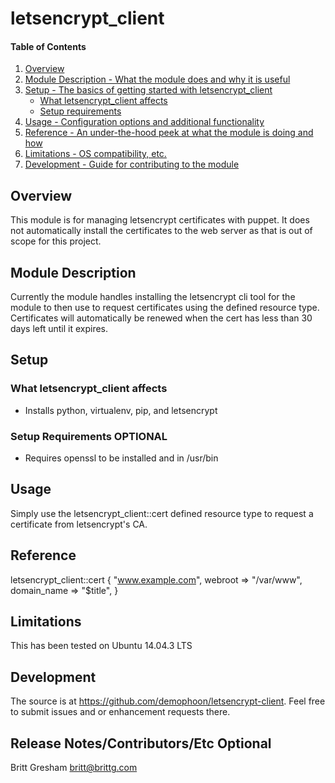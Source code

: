 # letsencrypt_client

#### Table of Contents

1. [Overview](#overview)
2. [Module Description - What the module does and why it is useful](#module-description)
3. [Setup - The basics of getting started with letsencrypt_client](#setup)
    * [What letsencrypt_client affects](#what-letsencrypt_client-affects)
    * [Setup requirements](#setup-requirements)
4. [Usage - Configuration options and additional functionality](#usage)
5. [Reference - An under-the-hood peek at what the module is doing and how](#reference)
5. [Limitations - OS compatibility, etc.](#limitations)
6. [Development - Guide for contributing to the module](#development)

## Overview

This module is for managing letsencrypt certificates with puppet. It does not
automatically install the certificates to the web server as that is out of
scope for this project.

## Module Description

Currently the module handles installing the letsencrypt cli tool for the module
to then use to request certificates using the defined resource type.
Certificates will automatically be renewed when the cert has less than 30 days
left until it expires.

## Setup

### What letsencrypt_client affects

* Installs python, virtualenv, pip, and letsencrypt

### Setup Requirements **OPTIONAL**

* Requires openssl to be installed and in /usr/bin

## Usage

Simply use the letsencrypt_client::cert defined resource type to request a
certificate from letsencrypt's CA.

## Reference

letsencrypt_client::cert { "www.example.com",
  webroot => "/var/www",
  domain_name => "$title",
}

## Limitations

This has been tested on Ubuntu 14.04.3 LTS

## Development

The source is at https://github.com/demophoon/letsencrypt-client. Feel free to
submit issues and or enhancement requests there.

## Release Notes/Contributors/Etc **Optional**

Britt Gresham <britt@brittg.com>
